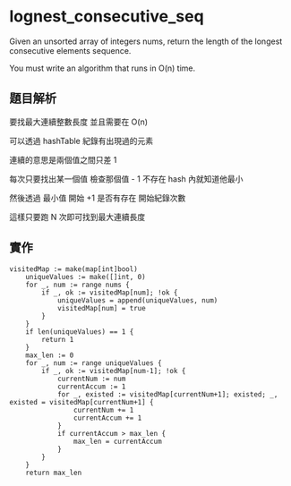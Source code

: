 # lognest_consecutive_seq

Given an unsorted array of integers nums, return the length of the longest consecutive elements sequence.

You must write an algorithm that runs in O(n) time.

## 題目解析

要找最大連續整數長度 並且需要在 O(n)

可以透過 hashTable 紀錄有出現過的元素

連續的意思是兩個值之間只差 1

每次只要找出某一個值 檢查那個值 - 1 不存在 hash 內就知道他最小

然後透過 最小值 開始 +1 是否有存在 開始紀錄次數

這樣只要跑 N 次即可找到最大連續長度

## 實作

```golang
visitedMap := make(map[int]bool)
	uniqueValues := make([]int, 0)
	for _, num := range nums {
		if _, ok := visitedMap[num]; !ok {
			uniqueValues = append(uniqueValues, num)
			visitedMap[num] = true
		}
	}
	if len(uniqueValues) == 1 {
		return 1
	}
	max_len := 0
	for _, num := range uniqueValues {
		if _, ok := visitedMap[num-1]; !ok {
			currentNum := num
			currentAccum := 1
			for _, existed := visitedMap[currentNum+1]; existed; _, existed = visitedMap[currentNum+1] {
				currentNum += 1
				currentAccum += 1
			}
			if currentAccum > max_len {
				max_len = currentAccum
			}
		}
	}
	return max_len
```
